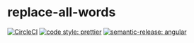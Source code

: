 # replace-all-words

[![CircleCI](https://dl.circleci.com/status-badge/img/gh/HiromiShikata/replace-all-words/tree/main.svg?style=svg)](https://dl.circleci.com/status-badge/redirect/gh/HiromiShikata/replace-all-words/tree/main)
[![code style: prettier](https://img.shields.io/badge/code_style-prettier-ff69b4.svg?style=flat-square)](https://github.com/prettier/prettier)
[![semantic-release: angular](https://img.shields.io/badge/semantic--release-angular-e10079?logo=semantic-release)](https://github.com/semantic-release/semantic-release)

